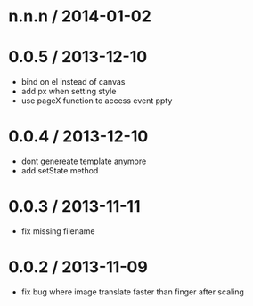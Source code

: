 
n.n.n / 2014-01-02 
==================



0.0.5 / 2013-12-10
==================

 * bind on el instead of canvas
 * add px when setting style
 * use pageX function to access event ppty

0.0.4 / 2013-12-10
==================

 * dont genereate template anymore
 * add setState method

0.0.3 / 2013-11-11
==================

 * fix missing filename

0.0.2 / 2013-11-09
==================

 * fix bug where image translate faster than finger after scaling
